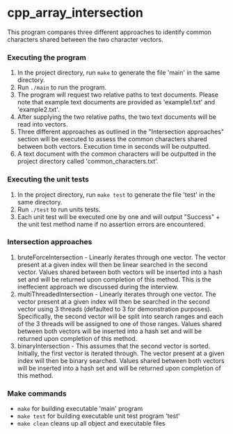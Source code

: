# cpp_array_intersection
This program compares three different approaches to identify common characters shared between the two character vectors.

### Executing the program
1. In the project directory, run `make` to generate the file 'main' in the same directory.
2. Run `./main` to run the program.
3. The program will request two relative paths to text documents. Please note that example text documents are provided as 'example1.txt' and 'example2.txt'.
4. After supplying the two relative paths, the two text documents will be read into vectors.
5. Three different approaches as outlined in the "Intersection approaches" section will be executed to assess the common characters shared between both vectors. Execution time in seconds will be outputted.
6. A text document with the common characters will be outputted in the project directory called 'common_characters.txt'.

### Executing the unit tests
1. In the project directory, run `make test` to generate the file 'test' in the same directory.
2. Run `./test` to run units tests.
3. Each unit test will be executed one by one and will output "Success" + the unit test method name if no assertion errors are encountered.

### Intersection approaches
1. bruteForceIntersection - Linearly iterates through one vector. The vector present at a given index will then be linear searched in the second vector. Values shared between both vectors will be inserted into a hash set and will be returned upon completion of this method. This is the ineffecient approach we discussed during the interview.
2. multiThreadedIntersection - Linearly iterates through one vector. The vector present at a given index will then be searched in the second vector using 3 threads (defaulted to 3 for demonstration purposes). Specifically, the second vector will be split into search ranges and each of the 3 threads will be assigned to one of those ranges. Values shared between both vectors will be inserted into a hash set and will be returned upon completion of this method.
3. binaryIntersection - This assumes that the second vector is sorted. Initially, the first vector is iterated through. The vector present at a given index will then be binary searched. Values shared between both vectors will be inserted into a hash set and will be returned upon completion of this method.
   
### Make commands
- `make` for building executable 'main' program
- `make test` for building executable unit test program 'test'
- `make clean` cleans up all object and executable files